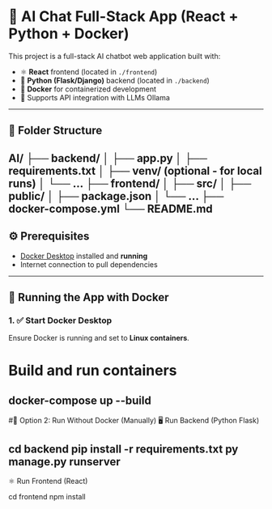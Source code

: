 # 🧠 AI Chat Full-Stack App (React + Python + Docker)

This project is a full-stack AI chatbot web application built with:

- ⚛️ **React** frontend (located in `./frontend`)
- 🐍 **Python (Flask/Django)** backend (located in `./backend`)
- 🐳 **Docker** for containerized development
- 🔁 Supports API integration with LLMs Ollama

---
## 📁 Folder Structure

AI/
├── backend/
│ ├── app.py
│ ├── requirements.txt
│ ├── venv/ (optional - for local runs)
│ └── ...
├── frontend/
│ ├── src/
│ ├── public/
│ ├── package.json
│ └── ...
├── docker-compose.yml
└── README.md
---

## ⚙️ Prerequisites

- [Docker Desktop](https://www.docker.com/products/docker-desktop) installed and **running**
- Internet connection to pull dependencies

---

## 🐳 Running the App with Docker

### 1. ✅ Start Docker Desktop
Ensure Docker is running and set to **Linux containers**.

# Build and run containers
docker-compose up --build
----------------------------------------------------

#🧪 Option 2: Run Without Docker (Manually)
🖥️ Run Backend (Python Flask)

cd backend
pip install -r requirements.txt
py manage.py runserver
-----------------------------------------------
⚛️ Run Frontend (React)


cd frontend
npm install